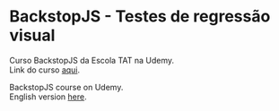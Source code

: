 # BackstopJS - Testes de regressão visual
Curso BackstopJS da Escola TAT na Udemy.<BR>
Link do curso [aqui](https://www.udemy.com/course/testes-de-regressao-visual-com-backstopjs/). 

BackstopJS course on Udemy.<BR>
English version [here](https://www.udemy.com/course/visual-regression-testing-with-backstopjs/).
